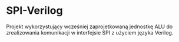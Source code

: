 # SPI-Verilog
Projekt wykorzystujący wcześniej zaprojetkowaną jednostkę ALU do zrealizowania komunikacji w interfejsie SPI z użyciem języka Verilog.
